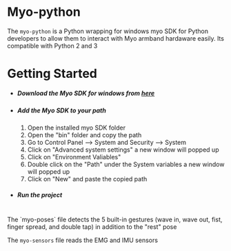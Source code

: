 # Myo-python
The `myo-python` is a Python wrapping for windows myo SDK for Python developers to allow them to interact with Myo armband hardaware easily. Its compatible with Python 2 and 3

# Getting Started
* ##### Download the Myo SDK for windows from [here](https://drive.google.com/open?id=1W9d6LjeIR_TAojWxxZov8X5kI3qDDEh4)
* ##### Add the Myo SDK to your path
    1. Open the installed myo SDK folder
    2. 	Open the "bin" folder and copy the path
    3. 	Go to Control Panel --> System and Security --> System
    4. 	Click on "Advanced system settings" a new window will popped up
    5. 	Click on "Environment Valiables"
    6. 	Double click on the "Path" under the System variables a new window will popped up
    7. 	Click on "New" and paste the copied path
* ##### Run the project
<br>
The `myo-poses` file detects the 5 built-in gestures (wave in, wave out, fist, finger spread, and double tap) in addition to the "rest" pose

The `myo-sensors` file reads the EMG and IMU sensors
